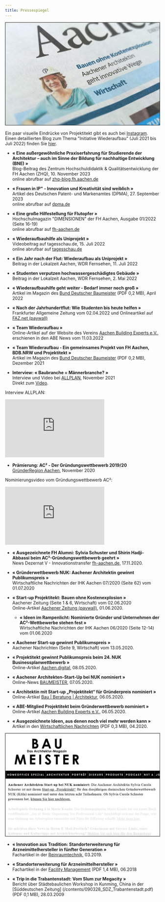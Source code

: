 ```yaml
---
title: Pressespiegel
---
```

<img src="/contents/AZ1.jpg" alt="Aachener Zeitung vom 02.06.2020" style="border: black solid 1px;"> 

Ein paar visuelle Eindrücke von Projektitekt gibt es auch bei [Instagram](https://www.instagram.com/projektitekt.de/). 
Einen detaillierten Blog zum Thema "Initiative Wiederaufbau" (Juli 2021 bis Juli 2022) finden Sie [hier](/wiederaufbau).

- **« Eine außergewöhnliche Praxiserfahrung für Studierende der Architektur – auch im Sinne der Bildung für nachhaltige Entwicklung (BNE) »**<br>
  Blog-Beitrag des Zentrum Hochschuldidaktik & Qualitätsentwicklung der FH Aachen (ZHQ), 10. November 2023<br>
  online abrufbar auf [zhq-blog.fh.aachen.de](https://zhq-blog.fh-aachen.de/kompetenzen-studierende/eine-aussergewoehnliche-praxiserfahrung-fuer-studierende-der-architektur-auch-im-sinne-der-bildung-fuer-nachhaltige-entwicklung-bne/)

- **« Frauen in IP" - Innovation und Kreativität sind weiblich »**<br>
  Artikel des Deutschen Patent- und Markenamtes (DPMA), 27. September 2023<br>
  online abrufbar auf [dpma.de](https://www.dpma.de/dpma/veroeffentlichungen/patentefrauen/womeninip_aachen/index.html)

- **« Eine große Hilfestellung für Flutopfer »**<br>
  Hochschulmagazin "DIMENSIONEN" der FH Aachen, Ausgabe 01/2022 (Seite 16-19)<br>
  online abrufbar auf [fh-aachen.de](https://www.fh-aachen.de/fileadmin/org/org_poem/publikationen/dateien/dimensionen_FH_2022-01.pdf)

- **« Wiederaufbauhilfe als Uniprojekt »**<br>
  Videobeitrag auf tagesschau.de, 15. Juli 2022<br>
  online abrufbar auf [tagesschau.de](https://www.tagesschau.de/regional/nordrheinwestfalen/wdr-story-49131.html)

- **« Ein Jahr nach der Flut: Wiederaufbau als Uniprojekt »**<br>
  Beitrag in der Lokalzeit Aachen, WDR Fernsehen, 11. Juli 2022<br>

- **« Studenten verputzen hochwassergeschädigtes Gebäude »**<br>
  Beitrag in der Lokalzeit Aachen, WDR Fernsehen, 2. Mai 2022

- **« Wiederaufbauhilfe geht weiter - Bedarf immer noch groß »**<br>
  Artikel im Magazin des [Bund Deutscher Baumeister](/contents/2022-04_BDB_Projekt_Stolberg.pdf) (PDF 0,2 MB), April 2022

- **« Nach der Jahrhundertflut: Wie Studenten bis heute helfen »**<br>
  Frankfurter Allgemeine Zeitung vom 02.04.2022 und Onlineartikel auf [FAZ.net (paywall)](https://www.faz.net/aktuell/karriere-hochschule/stolberg-wie-studenten-nach-flutkatastrophe-bis-heute-helfen-17925938.html)
  
- **« Team Wiederaufbau »**<br>
 Online-Artikel auf der Website des Vereins [Aachen Building Experts e.V.](https://aachenbuildingexperts.de/blog/2022/03/10/team-wiederaufbau-ein-gemeinsames-projekt-von-fh-aachen-bdb-nrw-und-projektitekt/), erschienen in den ABE News vom 11.03.2022

- **« Team Wiederaufbau - Ein gemeinsames Projekt von FH Aachen, BDB.NRW und Projektitekt »**<br>
  Artikel im Magazin des [Bund Deutscher Baumeister](/contents/2021-12_BDB_Projekt_Stolberg.pdf) (PDF 0,2 MB), Dezember 2021
  
- **Interview: « Baubranche = Männerbranche? »**<br>
   Interview und Video bei [ALLPLAN](https://info.allplan.com/de/frauen-in-der-baubranche-sylvia-schuster.html), November 2021<br>
   Direkt zum [Video](https://www.youtube.com/watch?v=RealncV2sLU).

Interview ALLPLAN:
<p><iframe width="324" height="190" src="https://www.youtube.com/embed/RealncV2sLU" frameborder="0" allow="accelerometer; autoplay; clipboard-write; encrypted-media; gyroscope; picture-in-picture" allowfullscreen></iframe></p>

- **Prämierung: AC² - Der Gründungswettbewerb 2019/20**<br>
 [GründerRegion Aachen](https://www.gruenderregion.de/wettbewerbe/ac2-der-gruendungswettbewerb/praemierung.html), November 2020
 
 Nominierungsvideo vom Gründungswettbewerb AC²:
<p><iframe width="324" height="190" src="https://www.youtube.com/embed/fAIEvRlivSY" frameborder="0" allow="accelerometer; autoplay; clipboard-write; encrypted-media; gyroscope; picture-in-picture" allowfullscreen></iframe></p>

- **« Ausgezeichnete FH Alumni: Sylvia Schuster und Shirin Hadji-Abbassi beim AC²-Gründungswettbewerb geehrt »**<br>
  News Dezernat V - Innovationstransfer [fh-aachen.de](https://www.fh-aachen.de/hochschule/zentralverwaltung/dezernat-v-innovationstransfer/start-up/news), 17.11.2020.

- **« Gründerwettbewerb NUK: Aachener Architektin gewinnt Publikumspreis »**<br>
  Wirtschaftliche Nachrichten der IHK Aachen 07/2020 (Seite 62) vom 01.07.2020
  
- **« Start-up Projektitekt: Bauen ohne Kostenexplosion »**<br>
  Aachener Zeitung (Seite 1 & 6, Wirtschaft) vom 02.06.2020 <br>
  Online-Artikel [Aachener Zeitung (paywall)](https://www.aachener-zeitung.de/wirtschaft/bauen-ohne-kostenexplosion_aid-51371629), 01.06.2020.
   
  - **« Ideen im Rampenlicht: Nominierte Gründer und Unternehmen der AC²-Wettbewerbe stehen fest »**<br>
  Wirtschaftliche Nachrichten der IHK Aachen 06/2020 (Seite 12-14) vom 01.06.2020

- **« Aachener Start-up gewinnt Publikumspreis »**<br>
  Aachener Nachrichten (Seite 9, Wirtschaft) vom 13.05.2020.

- **« Projektitekt gewinnt Publikumspreis beim 24. NUK Businessplanwettbewerb »**<br>
  Online-Artikel [Aachen.digital](https://aachen.digital/news/publikumspreis-projektitekt/), 08.05.2020.
  
- **« Aachener Architekten-Start-Up bei NUK nominiert »**<br>
  Online-News [BAUMEISTER](https://www.baumeister.de/ruecktritt-von-florian-pronold-noch-nicht-angenommen/), 07.05.2020.  

- **« Architektin mit Start-up „Projektitekt“ für Gründerpreis nominiert »**<br>
  Online-Artikel [Bau | Beratung | Architektur](https://www.bba-online.de/aktuell/meldungen/architektin-start-up-gruenderpreis-nominiert/), 06.05.2020.
  
- **« ABE-Mitglied Projektitekt beim Gründerwettbewerb nominiert »**<br>
  Online-Artikel [Aachen Building Experts e.V.](https://aachenbuildingexperts.de/blog/2020/05/06/abe-mitglied-projektitekt-beim-gruenderwettbewerb-nuk-nominiert/?kat2&target=news_item4653), 06.05.2020.

- **« Ausgezeichnete Ideen, aus denen noch viel mehr werden kann »**<br>
  Artikel in den [Wirtschaftlichen Nachrichten](/contents/2020-04_Wirtschaftliche_Nachrichten_Gruendungswettbewerb.pdf) (PDF 0,3 MB), 04.2020.

<img src="/contents/200508_baumeister_news.jpg" alt="Baumeister News vom 08.05.2020" style="border: black solid 1px;">

- **« Innovation aus Tradition: Standorterweiterung für Arzneimittelhersteller in fünfter Generation »**<br>
  Fachartikel in der [Reinraumtechnik](https://www.reinraum.de/news.html?id=5298), 03.2019.

- **« Standorterweiterung für Arzneimittelhersteller »**<br>
  Fachartikel in der [Facility Management](/contents/2018_Artikel_Facility_Management.pdf) (PDF 1,4 MB), 06.2018
  
 - **« Trip in die Trabantenstadt: Vom Slum zur Megacity »**<br>
 Bericht über Städtebaulichen Workshop in Kunming, China in der [Süddeutschen Zeitung] (/contents/090328_SDZ_Trabantenstadt.pdf) (PDF 0,1 MB), 28.03.2009
  
